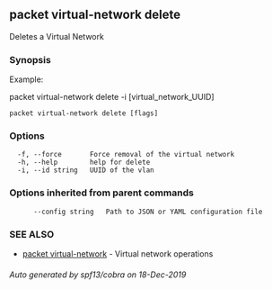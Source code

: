 ## packet virtual-network delete

Deletes a Virtual Network

### Synopsis

Example:

packet virtual-network delete -i [virtual_network_UUID]

	

```
packet virtual-network delete [flags]
```

### Options

```
  -f, --force       Force removal of the virtual network
  -h, --help        help for delete
  -i, --id string   UUID of the vlan
```

### Options inherited from parent commands

```
      --config string   Path to JSON or YAML configuration file
```

### SEE ALSO

* [packet virtual-network](packet_virtual-network.md)	 - Virtual network operations

###### Auto generated by spf13/cobra on 18-Dec-2019
